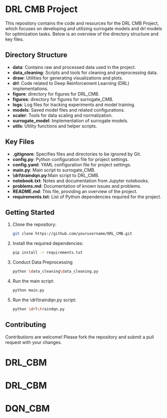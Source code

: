 # DRL CMB Project

This repository contains the code and resources for the DRL CMB Project, which focuses on developing and utilizing surrogate models and drl models for optimization tasks. Below is an overview of the directory structure and key files.

## Directory Structure

- **data**: Contains raw and processed data used in the project.
- **data_cleaning**: Scripts and tools for cleaning and preprocessing data.
- **draw**: Utilities for generating visualizations and plots.
- **drl**: Code related to Deep Reinforcement Learning (DRL) implementations.
- **figure**: directory for figures for DRL_CMB.
- **figures**: directory for figures for surrogate_CMB.
- **logs**: Log files for tracking experiments and model training.
- **models**: Saved model files and related configurations.
- **scaler**: Tools for data scaling and normalization.
- **surrogate_model**: Implementation of surrogate models.
- **utils**: Utility functions and helper scripts.

## Key Files

- **.gitignore**: Specifies files and directories to be ignored by Git.
- **config.py**: Python configuration file for project settings.
- **config.yaml**: YAML configuration file for project settings.
- **main.py**: Main script to surrogate_CMB.
- **\drl\traindqn.py**:Main script to DRL_CMB.
- **notebook.txt**: Notes and documentation from Jupyter notebooks.
- **problems.md**: Documentation of known issues and problems.
- **README.md**: This file, providing an overview of the project.
- **requirements.txt**: List of Python dependencies required for the project.

## Getting Started

1. Clone the repository:
   ```bash
   git clone https://github.com/yourusername/DRL_CMB.git
   ```
2. Install the required dependencies:
   ```bash
   pip install -r requirements.txt
   ```
3. Conduct Data Preprocessing
   ```bash
   python \data_cleaning\data_cleaning.py
   ```
4. Run the main script:
   ```bash
   python main.py
   ```
5. Run the \drl\traindqn.py script:
   ```bash
   python \drl\traindqn.py
   ```

## Contributing

Contributions are welcome! Please fork the repository and submit a pull request with your changes.
# DRL_CBM
# DRL_CBM
# DQN_CBM
